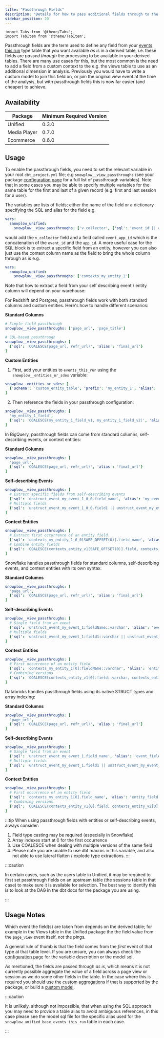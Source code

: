 ```yaml
---
title: "Passthrough Fields"
description: "Details for how to pass additional fields through to the derived tables."
sidebar_position: 20
---
```

```mdx-code-block
import Tabs from '@theme/Tabs';
import TabItem from '@theme/TabItem';
```

Passthrough fields are the term used to define any field from your [events this run](/docs/modeling-your-data/modeling-your-data-with-dbt/package-mechanics/this-run-tables/index.md#events-this-run) type table that you want available _as is_ in a derived table, i.e. these fields are *passed through* the processing to be available in your derived tables. There are many use cases for this, but the most common is the need to add a field from a custom context to the e.g. the views table to use as an additional dimension in analysis. Previously you would have to write a custom model to join this field on, or join the original view event at the time of the analysis, but with passthrough fields this is now far easier (and cheaper) to achieve.

## Availability

| Package | Minimum Required Version |
|---------|--------------------------|
| Unified | 0.3.0 |
| Media Player | 0.7.0 |
| Ecommerce | 0.6.0 |

## Usage

To enable the passthrough fields, you need to set the relevant variable in your root `dbt_project.yml` file; e.g `snowplow__view_passthroughs` (see your package [configuration page](/docs/modeling-your-data/modeling-your-data-with-dbt/dbt-configuration/index.md) for a full list of passthrough variables). Note that in some cases you may be able to specify multiple variables for the same table for the first and last of a given record (e.g. first and last session for a user). 

The variables are lists of fields; either the name of the field or a dictionary specifying the SQL and alias for the field e.g.

```yml title="dbt_project.yml"
vars:
  snowplow_unified:
    snowplow__view_passthroughs: ['v_collector', {'sql': 'event_id || app_id', 'alias': 'event_app_id'}]
```

would add the `v_collector` field and a field called `event_app_id` which is the concatenation of the `event_id` and the `app_id`. A more useful case for the SQL block is to extract a specific field from an entity, however you can also just use the context column name as the field to bring the whole column through as is e.g.

```yml title="dbt_project.yml"
vars:
  snowplow_unified:
    snowplow__view_passthroughs: ['contexts_my_entity_1']
```

Note that how to extract a field from your self describing event / entity column will depend on your warehouse:

<Tabs groupId="warehouse" queryString>
<TabItem value="redshift/postgres" label="Redshift, Postgres" default>

For Redshift and Postgres, passthrough fields work with both standard columns and custom entities. Here's how to handle different scenarios:

**Standard Columns**
```yml
# Simple field passthrough
snowplow__view_passthroughs: ['page_url', 'page_title']

# SQL-based passthrough
snowplow__view_passthroughs: [
  {'sql': 'COALESCE(page_url, refr_url)', 'alias': 'final_url'}
]
```

**Custom Entities**
1. First, add your entities to `events_this_run` using the `snowplow__entities_or_sdes` variable:
```yml
snowplow__entities_or_sdes: [
  {'schema': 'custom_entity_table', 'prefix': 'my_entity_1', 'alias': 'entity_1'}
]
```

2. Then reference the fields in your passthrough configuration:
```yml
snowplow__view_passthroughs: [
  'my_entity_1_field',
  {'sql': 'COALESCE(my_entity_1_field_v1, my_entity_1_field_v2)', 'alias': 'entity_field'}
]
```

</TabItem>
<TabItem value="bigquery" label="BigQuery">

In BigQuery, passthrough fields can come from standard columns, self-describing events, or context entities:

**Standard Columns**
```yml
snowplow__view_passthroughs: [
  'page_url',
  {'sql': 'COALESCE(page_url, refr_url)', 'alias': 'final_url'}
]
```

**Self-describing Events**
```yml
snowplow__view_passthroughs: [
  # Extract specific fields from self-describing events
  {'sql': 'unstruct_event_my_event_1_0_0.field_name', 'alias': 'my_event_field'},
  # Multiple fields
  {'sql': 'unstruct_event_my_event_1_0_0.field1 || unstruct_event_my_event_1_0_0.field2', 'alias': 'combined_fields'}
]
```

**Context Entities**
```yml
snowplow__view_passthroughs: [
  # Extract first occurrence of an entity field
  {'sql': 'contexts_my_entity_1_0_0[SAFE_OFFSET(0)].field_name', 'alias': 'entity_field'},
  # Combine entity fields
  {'sql': 'COALESCE(contexts_entity_v1[SAFE_OFFSET(0)].field, contexts_entity_v2[SAFE_OFFSET(0)].field)', 'alias': 'entity_field_combined'}
]
```

</TabItem>
<TabItem value="snowflake" label="Snowflake">

Snowflake handles passthrough fields for standard columns, self-describing events, and context entities with its own syntax:

**Standard Columns**
```yml
snowplow__view_passthroughs: [
  'page_url',
  {'sql': 'COALESCE(page_url, refr_url)', 'alias': 'final_url'}
]
```

**Self-describing Events**
```yml
snowplow__view_passthroughs: [
  # Single field from an event
  {'sql': 'unstruct_event_my_event_1:fieldName::varchar', 'alias': 'event_field'},
  # Multiple fields
  {'sql': 'unstruct_event_my_event_1:field1::varchar || unstruct_event_my_event_1:field2::varchar', 'alias': 'combined_fields'}
]
```

**Context Entities**
```yml
snowplow__view_passthroughs: [
  # First occurrence of an entity field
  {'sql': 'contexts_my_entity_1[0]:fieldName::varchar', 'alias': 'entity_field'},
  # Combining versions
  {'sql': 'COALESCE(contexts_entity_v1[0]:field::varchar, contexts_entity_v2[0]:field::varchar)', 'alias': 'entity_field_combined'}
]
```

</TabItem>
<TabItem value="databricks" label="Databricks, Spark SQL">

Databricks handles passthrough fields using its native STRUCT types and array indexing:

**Standard Columns**
```yml
snowplow__view_passthroughs: [
  'page_url',
  {'sql': 'COALESCE(page_url, refr_url)', 'alias': 'final_url'}
]
```

**Self-describing Events**
```yml
snowplow__view_passthroughs: [
  # Single field from an event
  {'sql': 'unstruct_event_my_event_1.field_name', 'alias': 'event_field'},
  # Multiple fields
  {'sql': 'unstruct_event_my_event_1.field1 || unstruct_event_my_event_1.field2', 'alias': 'combined_fields'}
]
```

**Context Entities**
```yml
snowplow__view_passthroughs: [
  # First occurrence of an entity field
  {'sql': 'contexts_my_entity_1[0].field_name', 'alias': 'entity_field'},
  # Combining versions
  {'sql': 'COALESCE(contexts_entity_v1[0].field, contexts_entity_v2[0].field)', 'alias': 'entity_field_combined'}
]
```

</TabItem>
</Tabs>

:::tip
When using passthrough fields with entities or self-describing events, always consider:
1. Field type casting may be required (especially in Snowflake)
2. Array indexes start at 0 for the first occurrence
3. Use COALESCE when dealing with multiple versions of the same field
4. Please note you are unable to use dbt macros in this variable, and also not able to use lateral flatten / explode type extractions. 
:::

:::caution

In certain cases, such as the users table in Unified, it may be required to first set passthrough fields on an upstream table (the sessions table in that case) to make sure it is available for selection. The best way to identify this is to look at the DAG in the dbt docs for the package you are using.

:::

## Usage Notes

Which event the field(s) are taken from depends on the derived table; for example in the Views table in the Unified package the the field value from the `page_view` event itself, _not_ the pings. 

A general rule of thumb is that the field comes from the *first* event of that type at that table level. If you are unsure, you can always check the [configuration page](/docs/modeling-your-data/modeling-your-data-with-dbt/dbt-configuration/index.md) for the variable description or the model sql.

As mentioned, the fields are passed through _as is_, which means it is not currently possible aggregate the value of a field across a page view or session as we do some other fields in the table. In the case where this is required you should use the [custom aggregations](/docs/modeling-your-data/modeling-your-data-with-dbt/package-features/custom-aggregations/index.md) if that is supported by the package, or build a [custom model](/docs/modeling-your-data/modeling-your-data-with-dbt/dbt-custom-models/index.md).



:::caution

It is unlikely, although not impossible, that when using the SQL approach you may need to provide a table alias to avoid ambiguous references, in this case please see the model sql file for the specific alias used for the `snowplow_unified_base_events_this_run` table in each case.

:::
